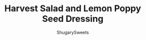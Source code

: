 ---
layout: ../../layouts/MarkdownPostLayout.astro
title: Harvest Salad and Lemon Poppy Seed Dressing
author: ShugarySweets
pubDate: 2018-10-19
description: "Cozy up to this Harvest Salad recipe with its delicious Lemon Poppy Seed dressing. Youll love the flavors of apples, pears, cashews, and swiss cheese in this hearty salad recipe!"
image_url: https://www.shugarysweets.com/wp-content/uploads/2018/03/harvest-salad-4.jpg
tags: ["Side Dishes","American"]
calories: 553
protein: 9
carbohydrates: 42
fats: 41
fiber: 3
ingredients: ["1/2 cup granulated sugar","1/2 cup lemon juice","1/4 small yellow onion","1 teaspoon dijon mustard","1/2 teaspoon kosher salt","2/3 cup vegetable oil","1 Tablespoon poppy seeds","1 large head romaine lettuce, torn","1 large apple, diced","1 pear, diced","4 ounce shredded swiss cheese","1 cup lightly salted cashews","1/4 cup dried cranberries"]
serves: 6
time: "15 minutes"
prepTime: "15 minutes"
instructions: ["In a magic bullet or small blender (or food processor), combine the sugar, lemon juice, onion, mustard, and salt. Process until smooth. Add in oil and poppy seeds. Blend until creamy. Refrigerate dressing until ready to serve.","In a large salad bowl, add torn pieces of fresh Romaine lettuce. Top with apples, pear, cheese, cashews, and dried cranberries.","When ready to serve, toss with fresh lemon poppy seed dressing and enjoy!"]
nutrition: ["553 calories","42 grams carbohydrates","17 milligrams cholesterol","41 grams fat","3 grams fiber","9 grams protein","7 grams saturated fat","294 milligrams sodium","30 grams sugar","1 grams trans fat","32 grams unsaturated fat"]
---